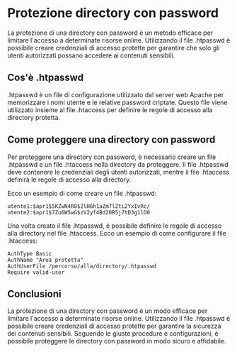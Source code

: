 # Protezione directory con password

La protezione di una directory con password è un metodo efficace per limitare l'accesso a determinate risorse online. Utilizzando il file .htpasswd è possibile creare credenziali di accesso protette per garantire che solo gli utenti autorizzati possano accedere ai contenuti sensibili.

## Cos'è .htpasswd

.htpasswd è un file di configurazione utilizzato dal server web Apache per memorizzare i nomi utente e le relative password criptate. Questo file viene utilizzato insieme al file .htaccess per definire le regole di accesso alla directory protetta. 

## Come proteggere una directory con password

Per proteggere una directory con password, è necessario creare un file .htpasswd e un file .htaccess nella directory da proteggere. Il file .htpasswd deve contenere le credenziali degli utenti autorizzati, mentre il file .htaccess definirà le regole di accesso alla directory.

Ecco un esempio di come creare un file .htpasswd:

```
utente1:$apr1$5KZwN4R8$2lH6h1aZm7lZtL2YxIvRc/
utente2:$apr1$7Zu6W5wG$zV2yf4Bd20R5j7tD3g1lD0
```

Una volta creato il file .htpasswd, è possibile definire le regole di accesso alla directory nel file .htaccess. Ecco un esempio di come configurare il file .htaccess:

```
AuthType Basic
AuthName "Area protetta"
AuthUserFile /percorso/alla/directory/.htpasswd
Require valid-user
```

## Conclusioni

La protezione di una directory con password è un modo efficace per limitare l'accesso a determinate risorse online. Utilizzando il file .htpasswd è possibile creare credenziali di accesso protette per garantire la sicurezza dei contenuti sensibili. Seguendo le giuste procedure e configurazioni, è possibile proteggere le directory con password in modo sicuro e affidabile.